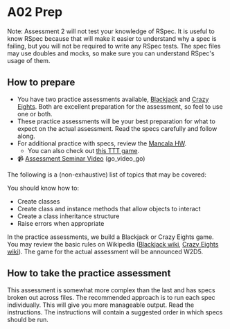 # A02 Prep

Note: Assessment 2 will not test your knowledge of RSpec. It is useful to know RSpec because that will make it easier to understand why a spec is failing, but you will not be required to write any RSpec tests. The spec files may use doubles and mocks, so make sure you can understand RSpec's usage of them.

## How to prepare

* You have two practice assessments available, [Blackjack](./blackjack) and
  [Crazy Eights](./crazy-eights). Both are excellent preparation for the
assessment, so feel to use one or both.
* These practice assessments will be your best preparation for what to expect on the actual assessment. Read the specs carefully and follow along.
* For additional practice with specs, review the [Mancala HW](https://github.com/appacademy/curriculum/blob/master/ruby/homeworks/mancala).
  * You can also check out [this TTT game](https://github.com/MrPowers/tic_tac_toe/).
* :video_camera: [Assessment Seminar Video](https://vimeo.com/175854381) (go_video_go)

The following is a (non-exhaustive) list of topics that may be covered:

You should know how to:

+ Create classes
+ Create class and instance methods that allow objects to interact
+ Create a class inheritance structure
+ Raise errors when appropriate

In the practice assessments, we build a Blackjack or Crazy Eights game. You may review the basic rules on Wikipedia ([Blackjack wiki](https://en.wikipedia.org/wiki/Blackjack), [Crazy Eights wiki](https://en.wikipedia.org/wiki/Crazy_Eights)). The game for the actual assessment will be announced W2D5.

## How to take the practice assessment

This assessment is somewhat more complex than the last and has specs broken out across files. 
The recommended approach is to run each spec individually. This will give you more manageable output. 
Read the instructions. The instructions will contain a suggested order in which specs should be run.
